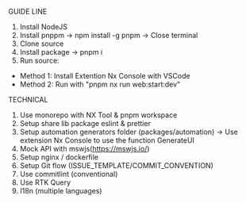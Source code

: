 GUIDE LINE

1. Install NodeJS
2. Install pnppm -> npm install -g pnpm -> Close terminal
3. Clone source 
4. Install package -> pnpm i
5. Run source: 
  - Method 1: Install Extention Nx Console with VSCode
  - Method 2: Run with  "pnpm nx run web:start:dev"


TECHNICAL

1. Use monorepo with NX Tool & pnpm workspace
2. Setup share lib package eslint & prettier 
3. Setup automation generators folder (packages/automation) -> Use extension Nx Console to use the function GenerateUI
4. Mock API with mswjs(https://mswjs.io/)
5. Setup nginx / dockerfile
6. Setup Git flow (ISSUE_TEMPLATE/COMMIT_CONVENTION)
7. Use commitlint (conventional)
8. Use RTK Query
9. I18n (multiple languages)

